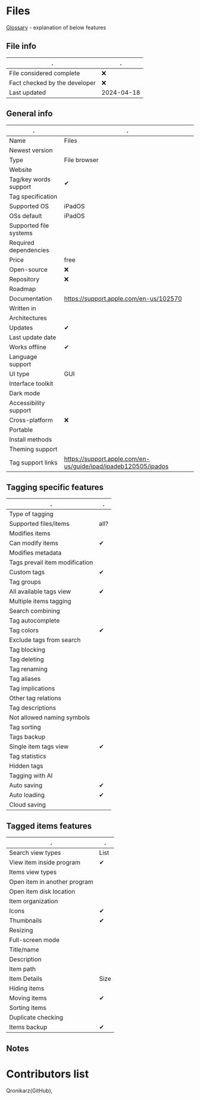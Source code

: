 # Files
[Glossary](glossary.md) - explanation of below features

## File info
. | . |
---|---
File considered complete | ❌
Fact checked by the developer | ❌
Last updated | 2024-04-18

## General info
. | . |
---|---
Name | Files
Newest version | 
Type | File browser
Website | 
Tag/key words support | ✔
Tag specification | 
Supported OS | iPadOS
OSs default | iPadOS
Supported file systems | 
Required dependencies | 
Price | free
Open-source | ❌
Repository | ❌
Roadmap | 
Documentation | https://support.apple.com/en-us/102570
Written in | 
Architectures | 
Updates | ✔
Last update date | 
Works offline | ✔
Language support | 
UI type | GUI
Interface toolkit | 
Dark mode | 
Accessibility support | 
Cross-platform | ❌
Portable | 
Install methods | 
Theming support | 
Tag support links | https://support.apple.com/en-us/guide/ipad/ipadeb120505/ipados

## Tagging specific features
. | . |
---|---
Type of tagging | 
Supported files/items | all?
Modifies items | 
Can modify items | ✔
Modifies metadata | 
Tags prevail item modification | 
Custom tags | ✔
Tag groups | 
All available tags view | ✔
Multiple items tagging | 
Search combining | 
Tag autocomplete | 
Tag colors | ✔
Exclude tags from search | 
Tag blocking | 
Tag deleting | 
Tag renaming | 
Tag aliases | 
Tag implications | 
Other tag relations | 
Tag descriptions | 
Not allowed naming symbols | 
Tag sorting | 
Tags backup | 
Single item tags view | ✔
Tag statistics | 
Hidden tags | 
Tagging with AI | 
Auto saving | ✔
Auto loading | ✔
Cloud saving | 

## Tagged items features
. | . |
---|---
Search view types | List
View item inside program | ✔
Items view types | 
Open item in another program | 
Open item disk location | 
Item organization | 
Icons | ✔
Thumbnails | ✔
Resizing | 
Full-screen mode | 
Title/name | 
Description | 
Item path | 
Item Details | Size
Hiding items | 
Moving items | ✔
Sorting items | 
Duplicate checking | 
Items backup | ✔

## Notes


# Contributors list
Qronikarz(GitHub), 
